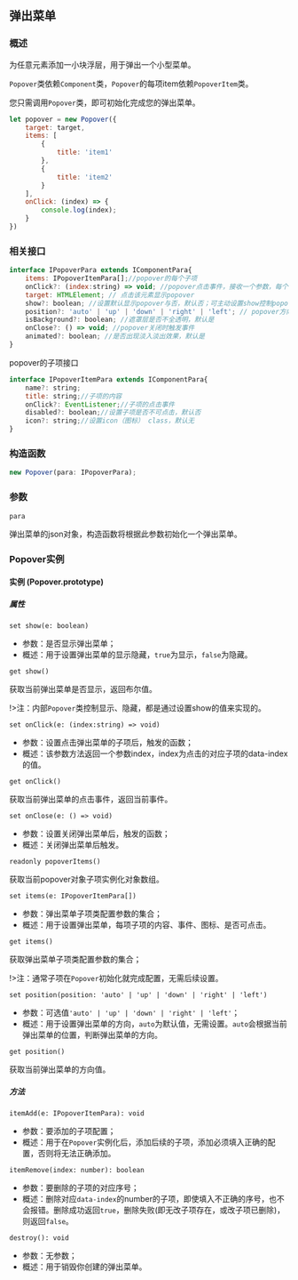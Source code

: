 ## 弹出菜单
### 概述

为任意元素添加一小块浮层，用于弹出一个小型菜单。

`Popover`类依赖`Component`类，`Popover`的每项item依赖`PopoverItem`类。

您只需调用`Popover`类，即可初始化完成您的弹出菜单。

```js
let popover = new Popover({
    target: target,
    items: [
        {
            title: 'item1'
        },
        {
            title: 'item2'
        }
    ],
    onClick: (index) => {
        console.log(index);
    }
})
```

### 相关接口


```js
interface IPopoverPara extends IComponentPara{
    items: IPopoverItemPara[];//popover的每个子项
    onClick?: (index:string) => void; //popover点击事件，接收一个参数，每个子项对应的number
    target: HTMLElement; // 点击该元素显示popover
    show?: boolean; //设置默认显示popover与否，默认否；可主动设置show控制popover显示隐藏
    position?: 'auto' | 'up' | 'down' | 'right' | 'left'; // popover方向设置，默认auto；可主动设置方向
    isBackground?: boolean; //遮罩层是否不全透明，默认是
    onClose?: () => void; //popover关闭时触发事件
    animated?: boolean; //是否出现淡入淡出效果，默认是
}
```

popover的子项接口

```js
interface IPopoverItemPara extends IComponentPara{
    name?: string;
    title: string;//子项的内容
    onClick?: EventListener;//子项的点击事件
    disabled?: boolean;//设置子项是否不可点击，默认否
    icon?: string;//设置icon（图标） class，默认无
}
```

### 构造函数

```js
new Popover(para: IPopoverPara);
```

### 参数
`para`

弹出菜单的json对象，构造函数将根据此参数初始化一个弹出菜单。

### Popover实例

#### 实例 (Popover.prototype)

##### 属性

`set show(e: boolean)`

* 参数：是否显示弹出菜单；
* 概述：用于设置弹出菜单的显示隐藏，`true`为显示，`false`为隐藏。

`get show()`

获取当前弹出菜单是否显示，返回布尔值。

!>注：内部`Popover`类控制显示、隐藏，都是通过设置show的值来实现的。

`set onClick(e: (index:string) => void)`

* 参数：设置点击弹出菜单的子项后，触发的函数；
* 概述：该参数方法返回一个参数index，index为点击的对应子项的data-index的值。

`get onClick()`

获取当前弹出菜单的点击事件，返回当前事件。

`set onClose(e: () => void)`

* 参数：设置关闭弹出菜单后，触发的函数；
* 概述：关闭弹出菜单后触发。

`readonly popoverItems()`

获取当前popover对象子项实例化对象数组。

`set items(e: IPopoverItemPara[])`

* 参数：弹出菜单子项类配置参数的集合；
* 概述：用于设置弹出菜单，每项子项的内容、事件、图标、是否可点击。

`get items()`

获取弹出菜单子项类配置参数的集合；

!>注：通常子项在`Popover`初始化就完成配置，无需后续设置。

`set position(position: 'auto' | 'up' | 'down' | 'right' | 'left')`

* 参数：可选值`'auto' | 'up' | 'down' | 'right' | 'left'`；
* 概述：用于设置弹出菜单的方向，`auto`为默认值，无需设置。`auto`会根据当前弹出菜单的位置，判断弹出菜单的方向。

`get position()`

获取当前弹出菜单的方向值。

##### 方法

`itemAdd(e: IPopoverItemPara): void`

* 参数：要添加的子项配置；
* 概述：用于在`Popover`实例化后，添加后续的子项，添加必须填入正确的配置，否则将无法正确添加。

`itemRemove(index: number): boolean`

* 参数：要删除的子项的对应序号；
* 概述：删除对应`data-index`的number的子项，即使填入不正确的序号，也不会报错。删除成功返回`true`，删除失败(即无改子项存在，或改子项已删除)，则返回`false`。

`destroy(): void`

* 参数：无参数；
* 概述：用于销毁你创建的弹出菜单。